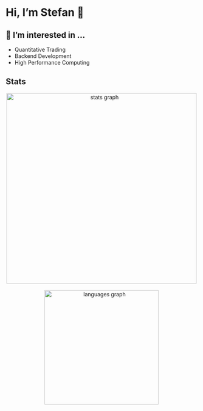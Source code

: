 #  Hi, I’m Stefan 👋
## 👀 I’m interested in ...
- Quantitative Trading
- Backend Development
- High Performance Computing

## Stats

<div align="center">
    <img src="https://github-readme-stats.vercel.app/api?username=StefanNede&hide_title=true&hide_rank=false&show_icons=true&include_all_commits=true&count_private=true&disable_animations=false&theme=tokyonight&locale=en&hide_border=false&order=1" height="500" alt="stats graph"  />
</div>
<br/>
<div align="center">
  <img src="https://github-readme-stats.vercel.app/api/top-langs/?username=StefanNede&stats_format=bytes&theme=tokyonight" height="300" alt="languages graph"  />
</div>



